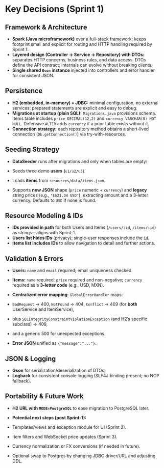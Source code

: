 # Key Decisions (Sprint 1)

## Framework & Architecture

* **Spark (Java microframework)** over a full-stack framework: keeps footprint small and explicit for routing and HTTP handling required by Sprint 1.
* **Layered design (Controller → Service → Repository) with DTOs:** separates HTTP concerns, business rules, and data access. DTOs define the API contract; internals can evolve without breaking clients.
* **Single shared `Gson` instance** injected into controllers and error handler for consistent JSON.

## Persistence

* **H2 (embedded, in-memory) + JDBC:** minimal configuration, no external services; prepared statements are explicit and easy to debug.
* **Migrations at startup (plain SQL):** `Migrations.java` provisions schema. Items table includes `price DECIMAL(12,2)` and `currency VARCHAR(8) NOT NULL`. Defensive `ALTER` adds `currency` if a prior table exists without it.
* **Connection strategy:** each repository method obtains a short-lived connection (`Db.getConnection()`) via try-with-resources.

## Seeding Strategy

* **DataSeeder** runs after migrations and only when tables are empty:

* Seeds three demo **users** (`u1/u2/u3`).
* Loads **items** from `resources/data/items.json`.
* Supports **new JSON** shape (`price` numeric + `currency`) and **legacy** string prices (e.g., `"$621.34 USD"`), extracting amount and a 3-letter currency. Defaults to `USD` if none is found.

## Resource Modeling & IDs

* **IDs provided in path** for both Users and Items (`/users/:id`, `/items/:id`) as strings—aligns with Sprint-1.
* **Users list hides IDs** (privacy); single-user responses include the `id`.
* **Items list includes IDs** to allow navigation to detail and further actions.

## Validation & Errors

* **Users:** `name` and `email` required; email uniqueness checked.
* **Items:** `name` required; `price` required and non-negative; `currency` required as a **3-letter code** (e.g., USD, MXN).
* **Centralized error mapping:** `GlobalErrorHandler` maps:

* `BadRequest` → 400, `NotFound` → 404, `Conflict` → 409 (for **both** UserService and ItemService),
* plus `SQLIntegrityConstraintViolationException` (and H2’s specific subclass) → 409,
* and a generic 500 for unexpected exceptions.
* **Error JSON** unified as `{"message":"..."}`.

## JSON & Logging

* **Gson** for serialization/deserialization of DTOs.
* **Logback** for consistent console logging (SLF4J binding present; no NOP fallback).

## Portability & Future Work

* **H2 URL with `MODE=PostgreSQL`** to ease migration to PostgreSQL later.
* **Potential next steps (post Sprint-1):**

* Templates/views and exception module for UI (Sprint 2).
* Item filters and WebSocket price updates (Sprint 3).
* Currency normalization or FX conversions (if needed in future).
* Optional swap to Postgres by changing JDBC driver/URL and adjusting DDL.
